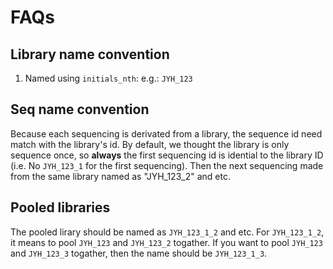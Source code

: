 # FAQs

## Library name convention

1. Named using `initials_nth`: e.g.: `JYH_123` 

## Seq name convention

Because each sequencing is derivated from a library, the sequence id
need match with the library's id. By default, we thought the library
is only sequence once, so **always** the first sequencing id is
idential to the library ID (i.e. No `JYH_123_1` for the first
sequencing). Then the next sequencing made from the same library named
as "JYH_123_2" and etc. 

## Pooled libraries
The pooled lirary should be named as `JYH_123_1_2` and etc. For
`JYH_123_1_2`, it means to pool `JYH_123` and `JYH_123_2` togather. If
you want to pool `JYH_123` and `JYH_123_3` togather, then the name
should be `JYH_123_1_3`. 




